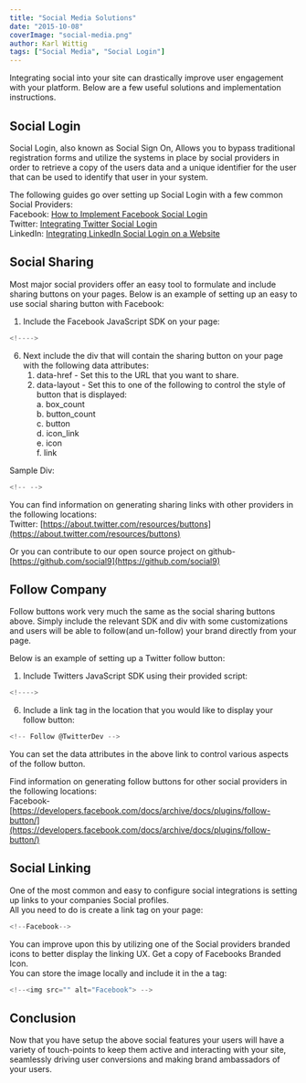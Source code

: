 ```yaml
---
title: "Social Media Solutions"
date: "2015-10-08"
coverImage: "social-media.png"
author: Karl Wittig
tags: ["Social Media", "Social Login"]
---
```


Integrating social into your site can drastically improve user engagement with your platform. Below are a few useful solutions and implementation instructions.

## Social Login

Social Login, also known as Social Sign On, Allows you to bypass traditional registration forms and utilize the systems in place by social providers in order to retrieve a copy of the users data and a unique identifier for the user that can be used to identify that user in your system.

The following guides go over setting up Social Login with a few common Social Providers:  
Facebook: [How to Implement Facebook Social Login](/implement-facebook-social-login/)  
Twitter: [Integrating Twitter Social Login](/integrating-twitter-social-login/)  
LinkedIn: [Integrating LinkedIn Social Login on a Website](/integrate-linkedin-social-login-website/)

## Social Sharing

Most major social providers offer an easy tool to formulate and include sharing buttons on your pages. Below is an example of setting up an easy to use social sharing button with Facebook:

1. Include the Facebook JavaScript SDK on your page:

```js
<!---->
```

  
6. Next include the div that will contain the sharing button on your page with the following data attributes:
    1. data-href - Set this to the URL that you want to share.
    2. data-layout - Set this to one of the following to control the style of button that is displayed:  
        a. box\_count  
        b. button\_count  
        c. button  
        d. icon\_link  
        e. icon  
        f. link

Sample Div:

```js
<!-- -->
```

  
You can find information on generating sharing links with other providers in the following locations:  
Twitter: [https://about.twitter.com/resources/buttons](https://about.twitter.com/resources/buttons)  


Or you can contribute to our open source project on github-[https://github.com/social9](https://github.com/social9)

## Follow Company

Follow buttons work very much the same as the social sharing buttons above. Simply include the relevant SDK and div with some customizations and users will be able to follow(and un-follow) your brand directly from your page.

Below is an example of setting up a Twitter follow button:

1. Include Twitters JavaScript SDK using their provided script:

```js
<!---->
```

  
6. Include a link tag in the location that you would like to display your follow button:

```js
<!-- Follow @TwitterDev -->
```

  
You can set the data attributes in the above link to control various aspects of the follow button.

Find information on generating follow buttons for other social providers in the following locations:  
Facebook- [https://developers.facebook.com/docs/archive/docs/plugins/follow-button/](https://developers.facebook.com/docs/archive/docs/plugins/follow-button/)  


## Social Linking

One of the most common and easy to configure social integrations is setting up links to your companies Social profiles.  
All you need to do is create a link tag on your page:

```js
<!--Facebook-->
```

  
You can improve upon this by utilizing one of the Social providers branded icons to better display the linking UX. Get a copy of Facebooks Branded Icon.  
You can store the image locally and include it in the a tag:

```js
<!--<img src="" alt="Facebook"> -->
```

## Conclusion

Now that you have setup the above social features your users will have a variety of touch-points to keep them active and interacting with your site, seamlessly driving user conversions and making brand ambassadors of your users.
